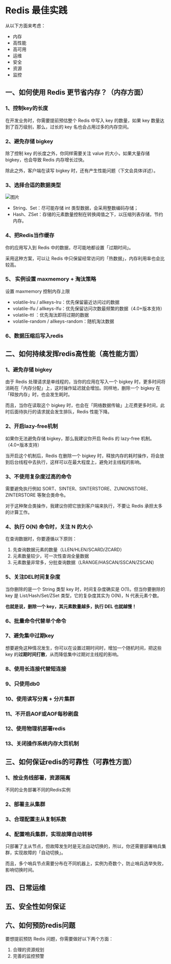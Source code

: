 # Redis 最佳实践

从以下方面来考虑：

- 内存
- 高性能
- 高可用
- 运维
- 安全
- 资源
- 监控

## 一、如何使用 Redis 更节省内存？（内存方面）

### 1、控制key的长度

在开发业务时，你需要提前预估整个 Redis 中写入 key 的数量，如果 key 数量达到了百万级别，那么，过长的 key 名也会占用过多的内存空间。

### 2、避免存储 bigkey

除了控制 key 的长度之外，你同样需要关注 value 的大小，如果大量存储 bigkey，也会导致 Redis 内存增长过快。

除此之外，客户端在读写 bigkey 时，还有产生性能问题（下文会具体详述）。

### 3、选择合适的数据类型

![图片](https://typora-gao-pic.oss-cn-beijing.aliyuncs.com/640.png)

- String、Set：尽可能存储 int 类型数据，会采用整数编码存储；
- Hash、ZSet：存储的元素数量控制在转换阈值之下，以压缩列表存储，节约内存。

### 4、把Redis当作缓存

你的应用写入到  Redis 中的数据，尽可能地都设置「过期时间」。

采用这种方案，可以让 Redis 中只保留经常访问的「热数据」，内存利用率也会比较高。

### 5、 实例设置 maxmemory + 淘汰策略

设置 maxmemory 控制内存上限

- volatile-lru / allkeys-lru：优先保留最近访问过的数据
- volatile-lfu / allkeys-lfu：优先保留访问次数最频繁的数据（4.0+版本支持）
- volatile-ttl ：优先淘汰即将过期的数据
- volatile-random / allkeys-random：随机淘汰数据

### 6、数据压缩后写入redis



## 二、如何持续发挥redis高性能（高性能方面）

### 1、避免存储 bigkey

由于 Redis 处理请求是单线程的，当你的应用在写入一个 bigkey 时，更多时间将消耗在「内存分配」上，这时操作延迟就会增加。同样地，删除一个 bigkey 在「释放内存」时，也会发生耗时。

而且，当你在读取这个 bigkey 时，也会在「网络数据传输」上花费更多时间，此时后面待执行的请求就会发生排队，Redis 性能下降。

### 2、开启lazy-free机制

如果你无法避免存储 bigkey，那么我建议你开启 Redis 的 lazy-free 机制。（4.0+版本支持）

当开启这个机制后，Redis 在删除一个 bigkey 时，释放内存的耗时操作，将会放到后台线程中去执行，这样可以在最大程度上，避免对主线程的影响。

### 3、不使用复杂度过高的命令

需要避免执行例如 SORT、SINTER、SINTERSTORE、ZUNIONSTORE、ZINTERSTORE 等聚合类命令。

对于这种聚合类操作，我建议你把它放到客户端来执行，不要让 Redis 承担太多的计算工作。

### 4、执行 O(N) 命令时，关注 N 的大小

在查询数据时，你要遵循以下原则：

1. 先查询数据元素的数量（LLEN/HLEN/SCARD/ZCARD）
2. 元素数量较少，可一次性查询全量数据
3. 元素数量非常多，分批查询数据（LRANGE/HASCAN/SSCAN/ZSCAN）

### 5、关注DEL时间复杂度

当你删除的是一个 String 类型 key 时，时间复杂度确实是 O(1)。但当你要删除的 key 是 List/Hash/Set/ZSet 类型，它的复杂度其实为 O(N)，N 代表元素个数。

**也就是说，删除一个 key，其元素数量越多，执行 DEL 也就越慢！**

### 6、批量命令代替单个命令

### 7、避免集中过期key

想要避免这种情况发生，你可以在设置过期时间时，增加一个随机时间，把这些 key 的**过期时间打散**，从而降低集中过期对主线程的影响。

### 8、使用长连接代替短连接

### 9、只使用db0

### 10、使用读写分离 + 分片集群

### 11、不开启AOF或AOF每秒刷盘

### 12、使用物理机部署redis

### 13、关闭操作系统内存大页机制

## 三、如何保证redis的可靠性（可靠性方面）

### 1、按业务线部署，资源隔离

不同的业务部署不同的Redis实例

### 2、部署主从集群

### 3、合理配置主从复制系数

### 4、配置哨兵集群，实现故障自动转移

只部署了主从节点，但故障发生时是无法自动切换的，所以，你还需要部署哨兵集群，实现故障的「自动切换」。

而且，多个哨兵节点需要分布在不同机器上，实例为奇数个，防止哨兵选举失败，影响切换时间。

## 四、日常运维

## 五、安全性如何保证

## 六、如何预防redis问题

要想提前预防 Redis 问题，你需要做好以下两个方面：

1. 合理的资源规划
2. 完善的监控预警

